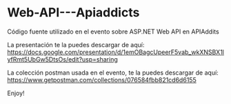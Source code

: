 # Web-API---Apiaddicts
Código fuente utilizado en el evento sobre ASP.NET Web API en APIAddits

La presentación te la puedes descargar de aquí:
https://docs.google.com/presentation/d/1emOBagcUpeerF5vab_wkXNSBX1lyfRmt5UbGw5DtsOs/edit?usp=sharing 

La colección postman usada en el evento, te la puedes descargar de aquí:
https://www.getpostman.com/collections/076584fbb821cd6d6155

Enjoy!
